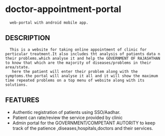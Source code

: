 # doctor-appointment-portal
      web-portal with android mobile app.
## DESCRIPTION
      This is a website for taking online appointment of clinic for perticular treatment.It also includes tht analysis of patients data n their problems.which analyse it and help the GOVERNMENT OF RAJASHTHAN to know that which are the majority of diseases/problems in their area/state.
       here the patient will enter their problem along with the symptoms.the portal will analyse it all and it will show the maximum time repeated problems on a top menu of website along with its solutions.
## FEATURES
* Authentic registration of patients using SSO/Aadhar.
* Patient can rate/review the service provided by clinic
* Admin portal for the GOVERNMENT/COMPETANT AUTORITY to keep track of the  patience ,diseases,hospitals,doctors and their services.

   
